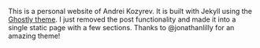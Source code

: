 This is a personal website of Andrei Kozyrev. It is built with Jekyll using the [Ghostly theme](https://github.com/jonathanlilly/ghostly?tab=readme-ov-file). I just removed the post functionality and made it into a single static page with a few sections. Thanks to @jonathanlilly for an amazing theme!